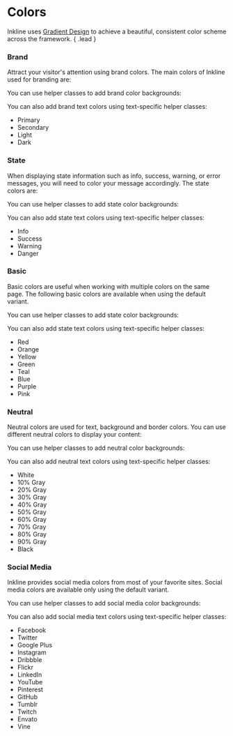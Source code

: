 # Colors
Inkline uses [Gradient Design](http://inkline.io) to achieve a beautiful, consistent color scheme across the framework. { .lead }

### Brand
Attract your visitor's attention using brand colors. The main colors of Inkline used for branding are:

<i-code-preview title="Brand Color Background" link="https://github.com/inkline/inkline/blob/master/src/css/config/_colors.styl">

<i-row>
    <i-column xs="3">
        <color-box type="primary" title="Primary" description="#178bb2"></color-box>
    </i-column>
    <i-column xs="3">
        <color-box type="secondary" title="Secondary" description="#5d65b9"></color-box>
    </i-column>
    <i-column xs="3">
        <color-box type="light" title="Light" description="#e9ecef"></color-box>
    </i-column>
    <i-column xs="3">
        <color-box type="dark" title="Dark" description="#212529"></color-box>
    </i-column>
</i-row>

You can use helper classes to add brand color backgrounds:

<template slot="html">

~~~html
<div class="_background-primary"></div>
<div class="_background-secondary"></div>
<div class="_background-light"></div>
<div class="_background-dark"></div>
~~~

</template>
</i-code-preview>

You can also add brand text colors using text-specific helper classes:

<i-code-preview title="Brand Color Text" link="https://github.com/inkline/inkline/blob/master/src/css/config/_colors.styl">

<ul class="-inline">
    <li class="_text-primary">Primary</li>
    <li class="_text-secondary">Secondary</li>
    <li class="_text-light">Light</li>
    <li class="_text-dark">Dark</li>
</ul>

<template slot="html">

~~~html
<p class="_text-primary"></p>
<p class="_text-secondary"></p>
<p class="_text-light"></p>
<p class="_text-dark"></p>
~~~

</template>
</i-code-preview>


### State
When displaying state information such as info, success, warning, or error messages, you will need to color your message accordingly. The state colors are:

<i-code-preview title="State Color Background" link="https://github.com/inkline/inkline/blob/master/src/css/config/_colors.styl">

<i-row>
    <i-column xs="3">
        <color-box type="info" title="Info" description="#62bec1"></color-box>
    </i-column>
    <i-column xs="3">
        <color-box type="success" title="Success" description="#5fb072"></color-box>
    </i-column>
    <i-column xs="3">
        <color-box type="warning" title="Warning" description="#f1ac53"></color-box>
    </i-column>
    <i-column xs="3">
        <color-box type="danger" title="Danger" description="#f25f5c"></color-box>
    </i-column>
</i-row>

You can use helper classes to add state color backgrounds:

<template slot="html">

~~~html
<div class="_background-info"></div>
<div class="_background-success"></div>
<div class="_background-warning"></div>
<div class="_background-danger"></div>
~~~

</template>
</i-code-preview>

You can also add state text colors using text-specific helper classes:

<i-code-preview title="State Color Text" link="https://github.com/inkline/inkline/blob/master/src/css/config/_colors.styl">

<ul class="-inline">
    <li class="_text-info">Info</li>
    <li class="_text-success">Success</li>
    <li class="_text-warning">Warning</li>
    <li class="_text-danger">Danger</li>
</ul>

<template slot="html">

~~~html
<p class="_text-info"></p>
<p class="_text-success"></p>
<p class="_text-warning"></p>
<p class="_text-danger"></p>
~~~

</template>
</i-code-preview>


### Basic
Basic colors are useful when working with multiple colors on the same page. The following basic colors are 
available when using the default variant.

<i-code-preview title="Basic Color Background" link="https://github.com/inkline/inkline/blob/master/src/css/config/_colors.styl">

<i-row>
    <i-column xs="3">
        <color-box type="red" title="Red" description="#f25f5c"></color-box>
    </i-column>
    <i-column xs="3">
        <color-box type="orange" title="Orange" description="#f1ac53"></color-box>
    </i-column>
    <i-column xs="3">
        <color-box type="yellow" title="Yellow" description="#ffe066"></color-box>
    </i-column>
    <i-column xs="3">
        <color-box type="green" title="Green" description="#5fb072"></color-box>
    </i-column>
    <i-column xs="3">
        <color-box type="teal" title="Teal" description="#62bec1"></color-box>
    </i-column>
    <i-column xs="3">
        <color-box type="blue" title="Blue" description="#178bb2"></color-box>
    </i-column>
    <i-column xs="3">
        <color-box type="purple" title="Purple" description="#5d65b9"></color-box>
    </i-column>
    <i-column xs="3">
        <color-box type="pink" title="Pink" description="#ff6f80"></color-box>
    </i-column>
</i-row>

You can use helper classes to add state color backgrounds:

<template slot="html">

~~~html
<div class="_background-red"></div>
<div class="_background-orange"></div>
<div class="_background-yellow"></div>
<div class="_background-green"></div>
<div class="_background-teal"></div>
<div class="_background-blue"></div>
<div class="_background-purple"></div>
<div class="_background-pink"></div>
~~~

</template>
</i-code-preview>

You can also add state text colors using text-specific helper classes:

<i-code-preview title="Basic Color Text" link="https://github.com/inkline/inkline/blob/master/src/css/config/_colors.styl">

<ul class="-inline">
    <li class="_text-red">Red</li>
    <li class="_text-orange">Orange</li>
    <li class="_text-yellow">Yellow</li>
    <li class="_text-green">Green</li>
    <li class="_text-teal">Teal</li>
    <li class="_text-blue">Blue</li>
    <li class="_text-purple">Purple</li>
    <li class="_text-pink">Pink</li>
</ul>

<template slot="html">

~~~html
<p class="_text-red"></p>
<p class="_text-orange"></p>
<p class="_text-yellow"></p>
<p class="_text-green"></p>
<p class="_text-teal"></p>
<p class="_text-blue"></p>
<p class="_text-purple"></p>
<p class="_text-pink"></p>
~~~

</template>
</i-code-preview>


### Neutral
Neutral colors are used for text, background and border colors. You can use different neutral colors to display your content:

<i-code-preview title="Neutral Color Background" link="https://github.com/inkline/inkline/blob/master/src/css/config/_colors.styl">

<i-row>
    <i-column xs="3">
        <color-box type="white" title="White" description="#ffffff"></color-box>
    </i-column>
    <i-column xs="3">
        <color-box type="gray-10" title="10% Gray" description="#f8f9fa"></color-box>
    </i-column>
    <i-column xs="3">
        <color-box type="gray-20" title="20% Gray" description="#e9ecef"></color-box>
    </i-column>
    <i-column xs="3">
        <color-box type="gray-30" title="30% Gray" description="#dee2e6"></color-box>
    </i-column>
    <i-column xs="3">
        <color-box type="gray-40" title="40% Gray" description="#ced4da"></color-box>
    </i-column>
    <i-column xs="3">
        <color-box type="gray-50" title="50% Gray" description="#adb5bd"></color-box>
    </i-column>
    <i-column xs="3">
        <color-box type="gray-60" title="60% Gray" description="#868e96"></color-box>
    </i-column>
    <i-column xs="3">
        <color-box type="gray-70" title="70% Gray" description="#495057"></color-box>
    </i-column>
    <i-column xs="3">
        <color-box type="gray-80" title="80% Gray" description="#343a40"></color-box>
    </i-column>
    <i-column xs="3">
        <color-box type="gray-90" title="90% Gray" description="#212529"></color-box>
    </i-column>
    <i-column xs="3">
        <color-box type="black" title="Black" description="#000000"></color-box>
    </i-column>
</i-row>


You can use helper classes to add neutral color backgrounds:

<template slot="html">

~~~html
<div class="_background-white"></div>
<div class="_background-gray-10"></div>
<div class="_background-gray-20"></div>
<div class="_background-gray-30"></div>
<div class="_background-gray-40"></div>
<div class="_background-gray-50"></div>
<div class="_background-gray-60"></div>
<div class="_background-gray-70"></div>
<div class="_background-gray-80"></div>
<div class="_background-gray-90"></div>
<div class="_background-black"></div>
~~~

</template>
</i-code-preview>

You can also add neutral text colors using text-specific helper classes:

<i-code-preview title="Neutral Color Text" link="https://github.com/inkline/inkline/blob/master/src/css/config/_colors.styl">

<ul class="-inline">
    <li class="_text-white _background-black">White</li>
    <li class="_text-gray-10">10% Gray</li>
    <li class="_text-gray-20">20% Gray</li>
    <li class="_text-gray-30">30% Gray</li>
    <li class="_text-gray-40">40% Gray</li>
    <li class="_text-gray-50">50% Gray</li>
    <li class="_text-gray-60">60% Gray</li>
    <li class="_text-gray-70">70% Gray</li>
    <li class="_text-gray-80">80% Gray</li>
    <li class="_text-gray-90">90% Gray</li>
    <li class="_text-black">Black</li>
</ul>

<template slot="html">

~~~html
<p class="_text-white"></p>
<p class="_text-gray-10"></p>
<p class="_text-gray-20"></p>
<p class="_text-gray-30"></p>
<p class="_text-gray-40"></p>
<p class="_text-gray-50"></p>
<p class="_text-gray-60"></p>
<p class="_text-gray-70"></p>
<p class="_text-gray-80"></p>
<p class="_text-gray-90"></p>
<p class="_text-black"></p>
~~~

</template>
</i-code-preview>


### Social Media
Inkline provides social media colors from most of your favorite sites. Social media colors are available only using
the default variant.

<i-code-preview title="Social Media Color Background" link="https://github.com/inkline/inkline/blob/master/src/css/config/_colors.styl">

<i-row>
    <i-column xs="3">
        <color-box type="facebook" title="Facebook" description="#3b5998"></color-box>
    </i-column>
    <i-column xs="3">
        <color-box type="twitter" title="Twitter" description="#1da1f2"></color-box>
    </i-column>
    <i-column xs="3">
        <color-box type="google" title="Google" description="#dd4b39"></color-box>
    </i-column>
    <i-column xs="3">
        <color-box type="instagram" title="Instagram" description="#fd1d1d"></color-box>
    </i-column>
    <i-column xs="3">
        <color-box type="dribbble" title="Dribbble" description="#ea4c89"></color-box>
    </i-column>
    <i-column xs="3">
        <color-box type="behance" title="Behance" description="#1769ff"></color-box>
    </i-column>
    <i-column xs="3">
        <color-box type="flickr" title="Flickr" description="#ff0084"></color-box>
    </i-column>
    <i-column xs="3">
        <color-box type="linkedin" title="LinkedIn" description="#0077b5"></color-box>
    </i-column>
    <i-column xs="3">
        <color-box type="youtube" title="YouTube" description="#b31217"></color-box>
    </i-column>
    <i-column xs="3">
        <color-box type="pinterest" title="Pinterest" description="#bd081c"></color-box>
    </i-column>
    <i-column xs="3">
        <color-box type="github" title="Github" description="#333333"></color-box>
    </i-column>
    <i-column xs="3">
        <color-box type="tumblr" title="Tumblr" description="#35465c"></color-box>
    </i-column>
    <i-column xs="3">
        <color-box type="twitch" title="Twitch" description="#6441a5"></color-box>
    </i-column>
    <i-column xs="3">
        <color-box type="envato" title="Envato" description="#82b541"></color-box>
    </i-column>
    <i-column xs="3">
        <color-box type="vine" title="Vine" description="#00bf8f"></color-box>
    </i-column>
</i-row>

You can use helper classes to add social media color backgrounds:

<template slot="html">

~~~html
<div class="_background-facebook"></div>
<div class="_background-twitter"></div>
<div class="_background-google-plus"></div>
<div class="_background-instagram"></div>
<div class="_background-dribbble"></div>
<div class="_background-flickr"></div>
<div class="_background-linkedin"></div>
<div class="_background-youtube"></div>
<div class="_background-pinterest"></div>
<div class="_background-github"></div>
<div class="_background-tumblr"></div>
<div class="_background-twitch"></div>
<div class="_background-envato"></div>
<div class="_background-vine"></div>
~~~

</template>
</i-code-preview>

You can also add social media text colors using text-specific helper classes:

<i-code-preview title="Social Media Color Text" link="https://github.com/inkline/inkline/blob/master/src/css/config/_colors.styl">

<ul class="-inline">
    <li class="_text-facebook">Facebook</li>
    <li class="_text-twitter">Twitter</li>
    <li class="_text-google-plus">Google Plus</li>
    <li class="_text-instagram">Instagram</li>
    <li class="_text-dribbble">Dribbble</li>
    <li class="_text-flickr">Flickr</li>
    <li class="_text-linkedin">LinkedIn</li>
    <li class="_text-youtube">YouTube</li>
    <li class="_text-pinterest">Pinterest</li>
    <li class="_text-github">GitHub</li>
    <li class="_text-tumblr">Tumblr</li>
    <li class="_text-twitch">Twitch</li>
    <li class="_text-envato">Envato</li>
    <li class="_text-vine">Vine</li>
</ul>

<template slot="html">

~~~html
<p class="_text-facebook"></p>
<p class="_text-twitter"></p>
<p class="_text-google-plus"></p>
<p class="_text-instagram"></p>
<p class="_text-dribbble"></p>
<p class="_text-flickr"></p>
<p class="_text-linkedin"></p>
<p class="_text-youtube"></p>
<p class="_text-pinterest"></p>
<p class="_text-github"></p>
<p class="_text-tumblr"></p>
<p class="_text-twitch"></p>
<p class="_text-envato"></p>
<p class="_text-vine"></p>
~~~

</template>
</i-code-preview>
